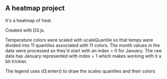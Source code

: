 ## A heatmap project

It's a heatmap of heat.

Created with D3.js.

Temperature colors were scaled with scaleQuantile so that temps were divided into 11 quantiles associated with 11 colors.
The month values in the data were processed so they'd start with an index = 0 for January. The raw data has January represented with index = 1 which makes working with it a bit trickier.

The legend uses d3.enter() to draw the scales quantiles and their colors
